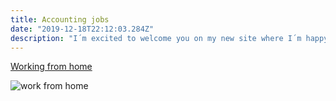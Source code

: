 ```yaml
---
title: Accounting jobs
date: "2019-12-18T22:12:03.284Z"
description: "I´m excited to welcome you on my new site where I´m happy to present you many ways of woking from home."
---
```


[Working from home](http://en.wikipedia.org/wiki/Salted_duck_egg)

![work from home](./workfromhome.jpg)

